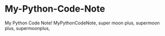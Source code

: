 # My-Python-Code-Note
My Python Code Note! MyPythonCodeNote, super moon plus, supermoon plus, supermoonplus, 
